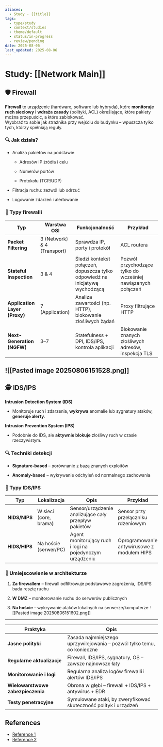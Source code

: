 ```yaml
---
aliases:
  - Study - {{title}}
tags:
  - type/study
  - context/studies
  - theme/default
  - status/in-progress
  - review/pending
date: 2025-08-06
last_updated: 2025-08-06
---
```


# Study: [[Network Main]]

## 🛡️ Firewall

**Firewall** to urządzenie (hardware, software lub hybryda), które **monitoruje ruch sieciowy** i **wdraża zasady** (polityki, ACL) określające, które pakiety można przepuścić, a które zablokować.  
Wyobraź to sobie jak strażnika przy wejściu do budynku – wpuszcza tylko tych, którzy spełniają reguły.

### 🔍 Jak działa?

- Analiza pakietów na podstawie:
    
    - Adresów IP źródła i celu
        
    - Numerów portów
        
    - Protokołu (TCP/UDP)
        
- Filtracja ruchu: zezwól lub odrzuć
    
- Logowanie zdarzeń i alertowanie
    

### 📂 Typy firewalli

| Typ                           | Warstwa OSI                 | Funkcjonalność                                                               | Przykład                                                    |
| ----------------------------- | --------------------------- | ---------------------------------------------------------------------------- | ----------------------------------------------------------- |
| **Packet Filtering**          | 3 (Network) & 4 (Transport) | Sprawdza IP, porty i protokół                                                | ACL routera                                                 |
| **Stateful Inspection**       | 3 & 4                       | Śledzi kontekst połączeń, dopuszcza tylko odpowiedź na inicjatywę wychodzącą | Pozwól przychodzące tylko do wcześniej nawiązanych połączeń |
| **Application Layer (Proxy)** | 7 (Application)             | Analiza zawartości (np. HTTP), blokowanie złośliwych żądań                   | Proxy filtrujące HTTP                                       |
| **Next-Generation (NGFW)**    | 3–7                         | Statefulness + DPI, IDS/IPS, kontrola aplikacji                              | Blokowanie znanych złośliwych adresów, inspekcja TLS        |
![[Pasted image 20250806151528.png]]
---

## 🕵️ IDS/IPS

**Intrusion Detection System (IDS)**

- Monitoruje ruch i zdarzenia, **wykrywa** anomalie lub sygnatury ataków, **generuje alerty**.
    

**Intrusion Prevention System (IPS)**

- Podobnie do IDS, ale **aktywnie blokuje** złośliwy ruch w czasie rzeczywistym.
    

### 🔍 Techniki detekcji

- **Signature-based** – porównanie z bazą znanych exploitów
    
- **Anomaly-based** – wykrywanie odchyleń od normalnego zachowania
    

### 📂 Typy IDS/IPS

| Typ           | Lokalizacja           | Opis                                                     | Przykład                                   |
| ------------- | --------------------- | -------------------------------------------------------- | ------------------------------------------ |
| **NIDS/NIPS** | W sieci (core, brama) | Sensor/urządzenie analizujące cały przepływ pakietów     | Sensor przy przełączniku rdzeniowym        |
| **HIDS/HIPS** | Na hoście (serwer/PC) | Agent monitorujący ruch i logi na pojedynczym urządzeniu | Oprogramowanie antywirusowe z modułem HIPS |

### 🔀 Umiejscowienie w architekturze

1. **Za firewallem** – firewall odfiltrowuje podstawowe zagrożenia, IDS/IPS bada resztę ruchu
    
2. **W DMZ** – monitorowanie ruchu do serwerów publicznych
    
3. **Na hoście** – wykrywanie ataków lokalnych na serwerze/komputerze
![[Pasted image 20250806151602.png]]
---

| Praktyka                          | Opis                                                                    |
| --------------------------------- | ----------------------------------------------------------------------- |
| **Jasne polityki**                | Zasada najmniejszego uprzywilejowania – pozwól tylko temu, co konieczne |
| **Regularne aktualizacje**        | Firewall, IDS/IPS, sygnatury, OS – zawsze najnowsze łaty                |
| **Monitorowanie i logi**          | Regularna analiza logów firewalli i alertów IDS/IPS                     |
| **Wielowarstwowe zabezpieczenia** | Obrona w głębi – firewall + IDS/IPS + antywirus + EDR                   |
| **Testy penetracyjne**            | Symulowane ataki, by zweryfikować skuteczność polityk i urządzeń        |

## References
- [Reference 1](link)
- [Reference 2](link)